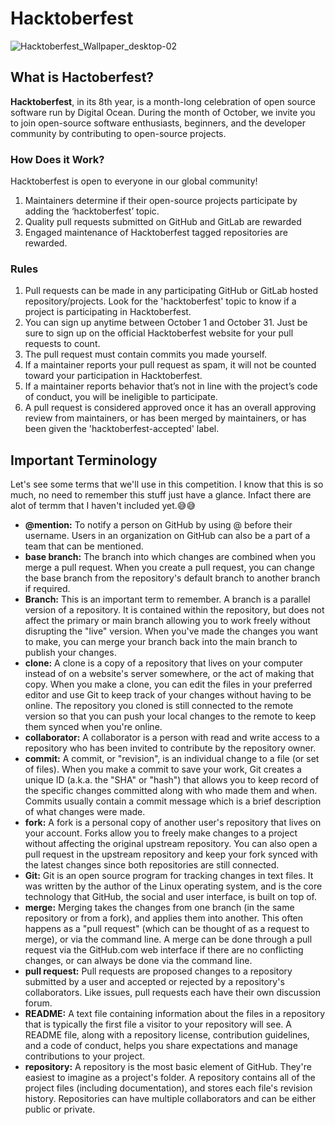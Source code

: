 # Hacktoberfest

![Hacktoberfest_Wallpaper_desktop-02](https://user-images.githubusercontent.com/62557178/135710741-d0025563-3c92-4953-b0af-0744c0a3a992.png)


## What is Hactoberfest?

**Hacktoberfest**, in its 8th year, is a month-long celebration of open source software run by Digital Ocean. During the month of October, we invite you to join open-source software enthusiasts, beginners, and the developer community by contributing to open-source projects.

### How Does it Work?

Hacktoberfest is open to everyone in our global community!
1. Maintainers determine if their open-source projects participate by adding the ‘hacktoberfest’ topic.
2. Quality pull requests submitted on GitHub and GitLab are rewarded
3. Engaged maintenance of Hacktoberfest tagged repositories are rewarded.

### Rules

1. Pull requests can be made in any participating GitHub or GitLab hosted repository/projects. Look for the 'hacktoberfest' topic to know if a project is participating in Hacktoberfest.
2. You can sign up anytime between October 1 and October 31. Just be sure to sign up on the official Hacktoberfest website for your pull requests to count.
3. The pull request must contain commits you made yourself.
4. If a maintainer reports your pull request as spam, it will not be counted toward your participation in Hacktoberfest.
5. If a maintainer reports behavior that’s not in line with the project’s code of conduct, you will be ineligible to participate.
6. A pull request is considered approved once it has an overall approving review from maintainers, or has been merged by maintainers, or has been given the 'hacktoberfest-accepted' label.

## Important Terminology
Let's see some terms that we'll use in this competition. I know that this is so much, no need to remember this stuff just have a glance. Infact there are alot of termm that I haven't included yet.😅😅
- **@mention:** To notify a person on GitHub by using @ before their username. Users in an organization on GitHub can also be a part of a team that can be mentioned.
-  **base branch:** The branch into which changes are combined when you merge a pull request. When you create a pull request, you can change the base branch from the repository's default branch to another branch if required.
-  **Branch:** This is an important term to remember. A branch is a parallel version of a repository. It is contained within the repository, but does not affect the primary or main branch allowing you to work freely without disrupting the "live" version. When you've made the changes you want to make, you can merge your branch back into the main branch to publish your changes.
-  **clone:** A clone is a copy of a repository that lives on your computer instead of on a website's server somewhere, or the act of making that copy. When you make a clone, you can edit the files in your preferred editor and use Git to keep track of your changes without having to be online. The repository you cloned is still connected to the remote version so that you can push your local changes to the remote to keep them synced when you're online.
-  **collaborator:** A collaborator is a person with read and write access to a repository who has been invited to contribute by the repository owner.
-  **commit:** A commit, or "revision", is an individual change to a file (or set of files). When you make a commit to save your work, Git creates a unique ID (a.k.a. the "SHA" or "hash") that allows you to keep record of the specific changes committed along with who made them and when. Commits usually contain a commit message which is a brief description of what changes were made.
-  **fork:** A fork is a personal copy of another user's repository that lives on your account. Forks allow you to freely make changes to a project without affecting the original upstream repository. You can also open a pull request in the upstream repository and keep your fork synced with the latest changes since both repositories are still connected.
-  **Git:** Git is an open source program for tracking changes in text files. It was written by the author of the Linux operating system, and is the core technology that GitHub, the social and user interface, is built on top of.
-  **merge:** Merging takes the changes from one branch (in the same repository or from a fork), and applies them into another. This often happens as a "pull request" (which can be thought of as a request to merge), or via the command line. A merge can be done through a pull request via the GitHub.com web interface if there are no conflicting changes, or can always be done via the command line.
-  **pull request:** Pull requests are proposed changes to a repository submitted by a user and accepted or rejected by a repository's collaborators. Like issues, pull requests each have their own discussion forum.
-  **README:** A text file containing information about the files in a repository that is typically the first file a visitor to your repository will see. A README file, along with a repository license, contribution guidelines, and a code of conduct, helps you share expectations and manage contributions to your project.
-  **repository:** A repository is the most basic element of GitHub. They're easiest to imagine as a project's folder. A repository contains all of the project files (including documentation), and stores each file's revision history. Repositories can have multiple collaborators and can be either public or private.


